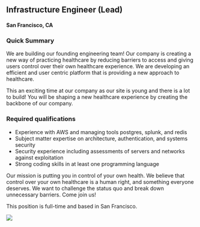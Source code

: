 ## Infrastructure Engineer (Lead)
#### San Francisco, CA

### Quick Summary
We are building our founding engineering team! Our company is creating a new way of practicing healthcare by reducing barriers to access and giving users control over their own healthcare experience. We are developing an efficient and user centric platform that is providing a new approach to healthcare.

This an exciting time at our company as our site is young and there is a lot to build! You will be shaping a new healthcare experience by creating the backbone of our company.

### Required qualifications
+	Experience with AWS and managing tools postgres, splunk, and redis
+	Subject matter expertise on architecture, authentication, and systems security
+	Security experience including assessments of servers and networks against exploitation
+	Strong coding skills in at least one programming language

Our mission is putting you in control of your own health. We believe that control over your own healthcare is a human right, and something everyone deserves. We want to challenge the status quo and break down unnecessary barriers. Come join us!

This position is full-time and based in San Francisco.


[<img src="https://dabuttonfactory.com/button.png?t=Apply&f=Calibri-Bold&ts=24&tc=fff&tshs=1&tshc=000&hp=20&vp=8&c=5&bgt=gradient&bgc=3d85c6&ebgc=073763">](https://localhost:3000/users/auth/github?job_id=tnvyea-infrastructure-engineer-lead/)
